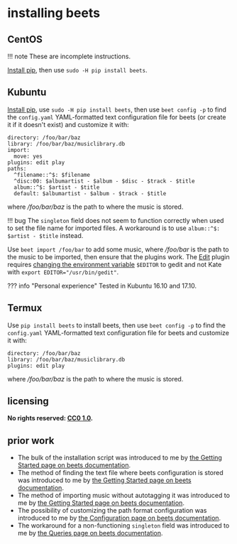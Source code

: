 # installing beets
## CentOS

!!! note
    These are incomplete instructions.

[Install pip](instpip.md), then use `sudo -H pip install beets`.

## Kubuntu
[Install pip](instpip.md), use `sudo -H pip install beets`, then use `beet config -p` to find the `config.yaml` YAML-formatted text configuration file for beets (or create it if it doesn't exist) and customize it with:

```
directory: /foo/bar/baz
library: /foo/bar/baz/musiclibrary.db
import:
  move: yes
plugins: edit play
paths:
  ^filename::^$: $filename
  ^disc:00: $albumartist - $album - $disc - $track - $title
  album::^$: $artist - $title
  default: $albumartist - $album - $track - $title
```

where */foo/bar/baz* is the path to where the music is stored.

!!! bug
    The `singleton` field does not seem to function correctly when used to set the file name for imported files. A workaround is to use `album::^$: $artist - $title` instead.

Use `beet import /foo/bar` to add some music, where */foo/bar* is the path to the music to be imported, then ensure that the plugins work. The [Edit](http://beets.readthedocs.io/en/v1.4.5/plugins/edit.html) plugin requires [changing the environment variable](chgevtb.md) `$EDITOR` to gedit and not Kate with `export EDITOR="/usr/bin/gedit"`.

??? info "Personal experience"
    Tested in Kubuntu 16.10 and 17.10.

## Termux
Use `pip install beets` to install beets, then use `beet config -p` to find the `config.yaml` YAML-formatted text configuration file for beets and customize it with:

```
directory: /foo/bar/baz
library: /foo/bar/baz/musiclibrary.db
plugins: edit play
```

where */foo/bar/baz* is the path to where the music is stored.

## licensing
**No rights reserved: [CC0 1.0](https://creativecommons.org/publicdomain/zero/1.0/).**

## prior work
- The bulk of the installation script was introduced to me by [the Getting Started page on beets documentation](https://beets.readthedocs.io/en/v1.4.5/guides/main.html#installing).
- The method of finding the text file where beets configuration is stored was introduced to me by [the Getting Started page on beets documentation](http://beets.readthedocs.io/en/v1.4.5/guides/main.html#configuring).
- The method of importing music without autotagging it was introduced to me by [the Getting Started page on beets documentation](http://beets.readthedocs.io/en/v1.4.5/guides/main.html#importing-your-library).
- The possibility of customizing the path format configuration was introduced to me by [the Configuration page on beets documentation](http://beets.readthedocs.io/en/v1.4.5/reference/config.html#path-format-configuration).
- The workaround for a non-functioning `singleton` field was introduced to me by [the Queries page on beets documentation](http://beets.readthedocs.io/en/v1.4.5/reference/query.html#regular-expressions).
